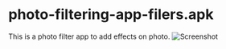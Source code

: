 # photo-filtering-app-filers.apk
This is a photo filter app to add effects on photo.
![Screenshot](/relative/path/to/img.jpg?raw=true "Optional Title")
